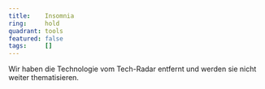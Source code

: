 ```yaml
---
title:    Insomnia  
ring:     hold  
quadrant: tools
featured: false
tags:     []
---
```


Wir haben die Technologie vom Tech-Radar entfernt und werden sie nicht weiter thematisieren.
